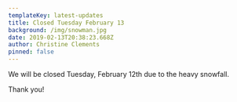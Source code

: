 ```yaml
---
templateKey: latest-updates
title: Closed Tuesday February 13
background: /img/snowman.jpg
date: 2019-02-13T20:38:23.668Z
author: Christine Clements
pinned: false
---
```


We will be closed Tuesday, February 12th due to the heavy snowfall.

Thank you!
